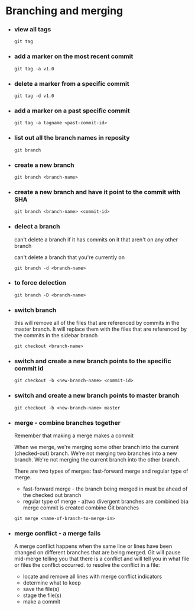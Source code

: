# Branching and merging

- ### view all tags

  `git tag`

- ### add a marker on the most recent commit

  `git tag -a v1.0`

- ### delete a marker from a specific commit

  `git tag -d v1.0`

- ### add a marker on a past specific commit

  `git tag -a tagname <past-commit-id>`

- ### list out all the branch names in reposity

  `git branch`

- ### create a new branch
  
  `git branch <branch-name>`

- ### create a new branch and have it point to the commit with SHA

  `git branch <branch-name> <commit-id>`

- ### delect a branch
  
  can't delete a branch if it has commits on it that aren't on any other branch
  
  can't delete a branch that you're currently on

  `git branch -d <branch-name>`

- ### to force delection

  `git branch -D <branch-name>`

- ### switch branch
  
  this will remove all of the files that are referenced by commits in the master branch. It will replace them with the files that are referenced by the commits in the sidebar branch

  `git checkout <branch-name>`

- ### switch and create a new branch points to the specific commit id

  `git checkout -b <new-branch-name> <commit-id>`

- ### switch and create a new branch points to master branch

  `git checkout -b <new-branch-name> master`

- ### merge - combine branches together
  
  Remember that making a merge makes a commit
  
  When we merge, we're merging some other branch into the current (checked-out) branch. We're not merging two branches into a new branch. We're not merging the current branch into the other branch.

  There are two types of merges: fast-forward merge and regular type of merge.
    - fast-forward merge - the branch being merged in must be ahead of the checked out branch
    - regular type of merge - a)two divergent branches are combined b)a merge commit is created
  combine Git branches

  `git merge <name-of-branch-to-merge-in>`

- ### merge conflict - a merge fails
  
  A merge conflict happens when the same line or lines have been changed on different branches that are being merged. Git will pause mid-merge telling you that there is a conflict and will tell you in what file or files the conflict occurred. to resolve the conflict in a file:
  - locate and remove all lines with merge conflict indicators
  - determine what to keep
  - save the file(s)
  - stage the file(s)
  - make a commit
